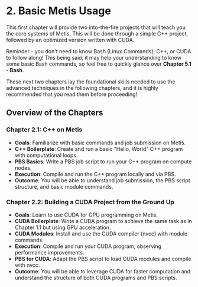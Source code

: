 # 2. Basic Metis Usage
This first chapter will provide two into-the-fire projects that will teach you the core systems of Metis. This will be done through a simple C++ project, followed by an optimized version written with CUDA.

Reminder - you don't need to know Bash (Linux Commands), C++, or CUDA to follow along! This being said, it may help your understanding to know some basic Bash commands, so feel free to quickly glance over **Chapter 5.1 - Bash**.

These next two chapters lay the foundational skills needed to use the advanced techniques in the following chapters, and it is highly recommended that you read them before proceeding!

## Overview of the Chapters
### Chapter 2.1: C++ on Metis
* **Goals**: Familiarize with basic commands and job submission on Metis.
* **C++ Boilerplate**: Create and run a basic "Hello, World" C++ program with computational loops.
* **PBS Basics**: Write a PBS job script to run your C++ program on compute nodes.
* **Execution**: Compile and run the C++ program locally and via PBS.
* **Outcome**: You will be able to understand job submission, the PBS script structure, and basic module commands.
### Chapter 2.2: Building a CUDA Project from the Ground Up
* **Goals**: Learn to use CUDA for GPU programming on Metis.
* **CUDA Boilerplate**: Write a CUDA program to achieve the same task as in Chapter 1.1 but using GPU acceleration.
* **CUDA Modules**: Install and use the CUDA compiler (nvcc) with module commands.
* **Execution**: Compile and run your CUDA program, observing performance improvements.
* **PBS for CUDA**: Adapt the PBS script to load CUDA modules and compile with nvcc.
* **Outcome**: You will be able to leverage CUDA for faster computation and understand the structure of both CUDA programs and PBS scripts.
